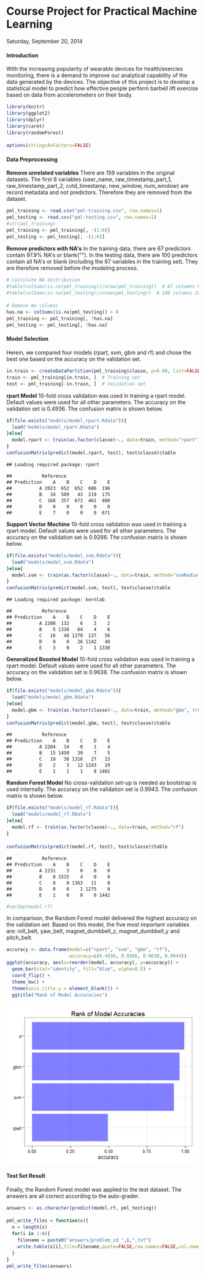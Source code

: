 # Course Project for Practical Machine Learning
Saturday, September 20, 2014  

#### Introduction

With the increasing popularity of wearable devices for health/exercies monitoring, there is a demand to improve our analytical capability of the data generated by the devices. The objective of this project is to develop a statistical model to predict how effective people perform barbell lift exercise based on data from accelerometers on their body.



```r
library(knitr)
library(ggplot2)
library(dplyr)
library(caret)
library(randomForest)

options(stringsAsFactors=FALSE)
```



#### Data Preprocessing

**Remove unrelated variables** There are 159 variables in the original datasets. The first 6 variables (user_name, raw_timestamp_part_1, raw_timestamp_part_2, cvtd_timestamp, new_window, num_window) are record metadata and not predictors. Therefore they are removed from the dataset.


```r
pml_training <- read.csv("pml-training.csv", row.names=1)
pml_testing <- read.csv("pml-testing.csv", row.names=1)
#str(pml_training)
pml_training <- pml_training[, -(1:6)]
pml_testing <- pml_testing[, -(1:6)]
```

**Remove predictors with NA's** In the training data, there are 67 predictors contain 97.9% NA's or blank(""). In the testing data, there are 100 predictors contain all NA's or blank (including the 67 variables in the training set). They are therefore removed before the modeling process.

```r
# Calculate NA distribution
#table(colSums(is.na(pml_training))/nrow(pml_training))  # 67 columns 97.9% NA
#table(colSums(is.na(pml_testing))/nrow(pml_testing))  # 100 columns 100% NA

# Remove Na columns
has.na <- colSums(is.na(pml_testing)) > 0
pml_training <- pml_training[, !has.na]
pml_testing <- pml_testing[, !has.na]
```


#### Model Selection

Herein, we compared four models (rpart, svm, gbm and rf) and chose the best one based on the accuracy on the validation set.


```r
in.train <- createDataPartition(pml_training$classe, p=0.60, list=FALSE)
train <- pml_training[in.train, ]  # Training set
test <- pml_training[-in.train, ]  # Validation set
```

**rpart Model** 10-fold cross validation was used in training a rpart model. Default values were used for all other parameters. The accuracy on the validation set is 0.4936. The confusion matrix is shown below.


```r
if(file.exists("models/model_rpart.Rdata")){
  load("models/model_rpart.Rdata")
}else{
  model.rpart <- train(as.factor(classe)~., data=train, method="rpart", trControl=trainControl(method = "cv", number = 10))
}
confusionMatrix(predict(model.rpart, test), test$classe)$table
```

```
## Loading required package: rpart
```

```
##           Reference
## Prediction    A    B    C    D    E
##          A 2023  652  652  606  196
##          B   34  509   43  219  175
##          C  168  357  673  461  400
##          D    0    0    0    0    0
##          E    7    0    0    0  671
```


**Support Vector Machine** 10-fold cross validation was used in training a rpart model. Default values were used for all other parameters. The accuracy on the validation set is 0.9266. The confusion matrix is shown below.


```r
if(file.exists("models/model_svm.Rdata")){
  load("models/model_svm.Rdata")
}else{
  model.svm <- train(as.factor(classe)~., data=train, method="svmRadial", trControl=trainControl(method = "cv", number = 10))
}
confusionMatrix(predict(model.svm, test), test$classe)$table
```

```
## Loading required package: kernlab
```

```
##           Reference
## Prediction    A    B    C    D    E
##          A 2208  132    6    2    2
##          B    5 1338   64    4    6
##          C   16   48 1270  137   56
##          D    0    0   26 1142   48
##          E    3    0    2    1 1330
```


**Generalized Boosted Model** 10-fold cross validation was used in training a rpart model. Default values were used for all other parameters. The accuracy on the validation set is 0.9638. The confusion matrix is shown below.


```r
if(file.exists("models/model_gbm.Rdata")){
  load("models/model_gbm.Rdata")
}else{
  model.gbm <- train(as.factor(classe)~., data=train, method="gbm", trControl=trainControl(method = "cv", number = 10))
}
confusionMatrix(predict(model.gbm, test), test$classe)$table
```

```
##           Reference
## Prediction    A    B    C    D    E
##          A 2204   34    0    1    4
##          B   15 1450   39    7    5
##          C   10   30 1316   27   13
##          D    2    3   12 1243   19
##          E    1    1    1    8 1401
```


**Random Forest Model** No cross-validation set-up is needed as bootstrap is used internally. The accuracy on the validation set is 0.9943. The confusion matrix is shown below.


```r
if(file.exists("models/model_rf.Rdata")){
  load("models/model_rf.RData")
}else{
  model.rf <- train(as.factor(classe)~., data=train, method="rf")
}

confusionMatrix(predict(model.rf, test), test$classe)$table
```

```
##           Reference
## Prediction    A    B    C    D    E
##          A 2231    3    0    0    0
##          B    0 1515    4    0    0
##          C    0    0 1363   11    0
##          D    0    0    1 1275    0
##          E    1    0    0    0 1442
```

```r
#varImp(model.rf)
```

In comparison, the Random Forest model delivered the highest accuracy on the validation set. Based on this model, the five most important variables are: roll_belt, yaw_belt, magnet_dumbbell_z, magnet_dumbbell_y and pitch_belt.


```r
accuracy <- data.frame(model=c("rpart", "svm", "gbm", "rf"),
                       accuracy=c(0.4936, 0.9266, 0.9638, 0.9943))
ggplot(accuracy, aes(x=reorder(model, accuracy), y=accuracy)) +
  geom_bar(stat="identity", fill="blue", alpha=0.5) +
  coord_flip() +
  theme_bw() +
  theme(axis.title.y = element_blank()) +
  ggtitle("Rank of Model Accuracies")
```

![plot of chunk accuracy](./README_files/figure-html/accuracy.png) 


#### Test Set Result

Finally, the Random Forest model was applied to the test dataset. The answers are all correct according to the auto-grader.


```r
answers <- as.character(predict(model.rf, pml_testing))

pml_write_files = function(x){
  n = length(x)
  for(i in 1:n){
    filename = paste0("answers/problem_id_",i,".txt")
    write.table(x[i],file=filename,quote=FALSE,row.names=FALSE,col.names=FALSE)
  }
}
pml_write_files(answers)
```
















